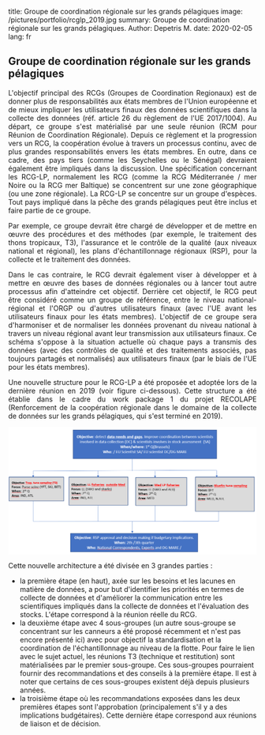 title: Groupe de coordination régionale sur les grands pélagiques
image: /pictures/portfolio/rcglp_2019.jpg
summary: Groupe de coordination régionale sur les grands pélagiques.
Author: Depetris M.
date: 2020-02-05
lang: fr

## Groupe de coordination régionale sur les grands pélagiques

<p style="text-align: justify">
L'objectif principal des RCGs (Groupes de Coordination Regionaux) est de donner plus de responsabilités aux états membres de l'Union européenne et de mieux impliquer les utilisateurs finaux des données scientifiques dans la collecte des données (réf. article 26 du règlement de l'UE 2017/1004). Au départ, ce groupe s'est matérialisé par une seule réunion (RCM pour Réunion de Coordination Régionale). Depuis ce règlement et la progression vers un RCG, la coopération évolue à travers un processus continu, avec de plus grandes responsabilités envers les états membres. En outre, dans ce cadre, des pays tiers (comme les Seychelles ou le Sénégal) devraient également être impliqués dans la discussion. Une spécification concernant les RCG-LP, normalement les RCG (comme la RCG Méditerranée / mer Noire ou la RCG mer Baltique) se concentrent sur une zone géographique (ou une zone régionale). La RCG-LP se concentre sur un groupe d'espèces. Tout pays impliqué dans la pêche des grands pélagiques peut être inclus et faire partie de ce groupe.
</p>

<p style="text-align: justify">
Par exemple, ce groupe devrait être chargé de développer et de mettre en œuvre des procédures et des méthodes (par exemple, le traitement des thons tropicaux, T3), l'assurance et le contrôle de la qualité (aux niveaux national et régional), les plans d'échantillonnage régionaux (RSP), pour la collecte et le traitement des données.
</p>

<p style="text-align: justify">
Dans le cas contraire, le RCG devrait également viser à développer et à mettre en œuvre des bases de données régionales ou à lancer tout autre processus afin d'atteindre cet objectif. Derrière cet objectif, le RCG peut être considéré comme un groupe de référence, entre le niveau national-régional et l'ORGP ou d'autres utilisateurs finaux (avec l'UE avant les utilisateurs finaux pour les états membres). L'objectif de ce groupe sera d'harmoniser et de normaliser les données provenant du niveau national à travers un niveau régional avant leur transmission aux utilisateurs finaux. Ce schéma s'oppose à la situation actuelle où chaque pays a transmis des données (avec des contrôles de qualité et des traitements associés, pas toujours partagés et normalisés) aux utilisateurs finaux (par le biais de l'UE pour les états membres).
</p>

<p style="text-align: justify">
Une nouvelle structure pour le RCG-LP a été proposée et adoptée lors de la dernière réunion en 2019 (voir figure ci-dessous). Cette structure a été établie dans le cadre du work package 1 du projet RECOLAPE (Renforcement de la coopération régionale dans le domaine de la collecte de données sur les grands pélagiques, qui s'est terminé en 2019).
</p>

<img align=center src="/pictures/others/rcglp_structure_recolape.png">

<p style="text-align: justify">
Cette nouvelle architecture a été divisée en 3 grandes parties :

- la première étape (en haut), axée sur les besoins et les lacunes en matière de données, a pour but d'identifier les priorités en termes de collecte de données et d'améliorer la communication entre les scientifiques impliqués dans la collecte de données et l'évaluation des stocks. L'étape correspond à la réunion réelle du RCG.
- la deuxième étape avec 4 sous-groupes (un autre sous-groupe se concentrant sur les canneurs a été proposé récemment et n'est pas encore présenté ici) avec pour objectif la standardisation et la coordination de l'échantillonnage au niveau de la flotte. Pour faire le lien avec le sujet actuel, les réunions T3 (technique et restitution) sont matérialisées par le premier sous-groupe. Ces sous-groupes pourraient fournir des recommandations et des conseils à la première étape. Il est à noter que certains de ces sous-groupes existent déjà depuis plusieurs années.
- la troisième étape où les recommandations exposées dans les deux premières étapes sont l'approbation (principalement s'il y a des implications budgétaires). Cette dernière étape correspond aux réunions de liaison et de décision.
</p>

